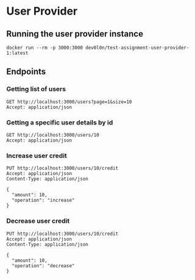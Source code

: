 # User Provider

## Running the user provider instance
```shell
docker run --rm -p 3000:3000 dev0l0n/test-assignment-user-provider-1:latest
```

## Endpoints

### Getting list of users
```http request
GET http://localhost:3000/users?page=1&size=10
Accept: application/json
```

### Getting a specific user details by id
```http request
GET http://localhost:3000/users/10
Accept: application/json
```

### Increase user credit
```http request
PUT http://localhost:3000/users/10/credit
Accept: application/json
Content-Type: application/json

{
  "amount": 10,
  "operation": "increase"
}
```

### Decrease user credit
```http request
PUT http://localhost:3000/users/10/credit
Accept: application/json
Content-Type: application/json

{
  "amount": 10,
  "operation": "decrease"
}
```